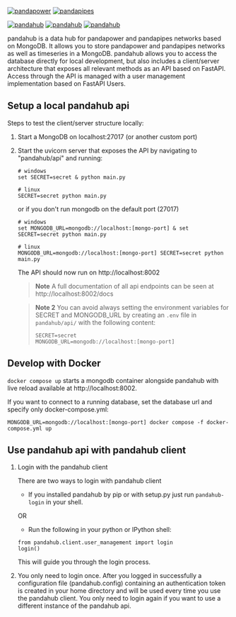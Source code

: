 [![pandapower](https://www.pandapower.org/images/pp.svg)](https://www.pandapower.org)         [![pandapipes](https://www.pandapipes.org/images/pp.svg)](https://www.pandapipes.org)

[![pandahub](https://badge.fury.io/py/pandahub.svg)](https://pypi.org/project/pandahub/) [![pandahub](https://img.shields.io/pypi/pyversions/pandahub.svg)](https://pypi.org/project/pandahub/) [![pandahub](https://img.shields.io/badge/License-BSD%203--Clause-blue.svg)](https://github.com/e2nIEE/pandahub/blob/master/LICENSE)


pandahub is a data hub for pandapower and pandapipes networks based on MongoDB. It allows you to store pandapower and pandapipes networks as well as timeseries in a MongoDB. pandahub allows you to access the database directly for local development, but also includes a client/server architecture that exposes all relevant methods as an API based on FastAPI. Access through the API is managed with a user management implementation based on FastAPI Users.

## Setup a local pandahub api

Steps to test the client/server structure locally:

1. Start a MongoDB on localhost:27017 (or another custom port)

2. Start the uvicorn server that exposes the API by navigating to "pandahub/api" and running:

   ```
   # windows
   set SECRET=secret & python main.py

   # linux
   SECRET=secret python main.py
   ```

   or if you don't run mongodb on the default port (27017)

   ```
   # windows
   set MONGODB_URL=mongodb://localhost:[mongo-port] & set SECRET=secret python main.py

   # linux
   MONGODB_URL=mongodb://localhost:[mongo-port] SECRET=secret python main.py
   ```

   The API should now run on http://localhost:8002

   >**Note**
   >A full documentation of all api endpoints can be seen at http://localhost:8002/docs

   >**Note 2**
   >You can avoid always setting the environment variables for SECRET and MONGODB_URL by creating an `.env` file in `pandahub/api/` with the following content:
   >```
   >SECRET=secret
   >MONGODB_URL=mongodb://localhost:[mongo-port]
   >```

## Develop with Docker

`docker compose up` starts a mongodb container alongside pandahub with live reload available at http://localhost:8002.

If you want to connect to a running database, set the database url and specify only docker-compose.yml:

    MONGODB_URL=mongodb://localhost:[mongo-port] docker compose -f docker-compose.yml up



## Use pandahub api with pandahub client

1. Login with the pandahub client

   There are two ways to login with pandahub client

   - If you installed pandahub by pip or with setup.py just run `pandahub-login` in your shell.

   OR

   - Run the following in your python or IPython shell:

   ```
   from pandahub.client.user_management import login
   login()
   ```

   This will guide you through the login process.

2. You only need to login once. After you logged in successfully a configuration file (pandahub.config) containing an authentication token is created in your home directory and will be used every time you use the pandahub client. You only need to login again if you want to use a different instance of the pandahub api.
